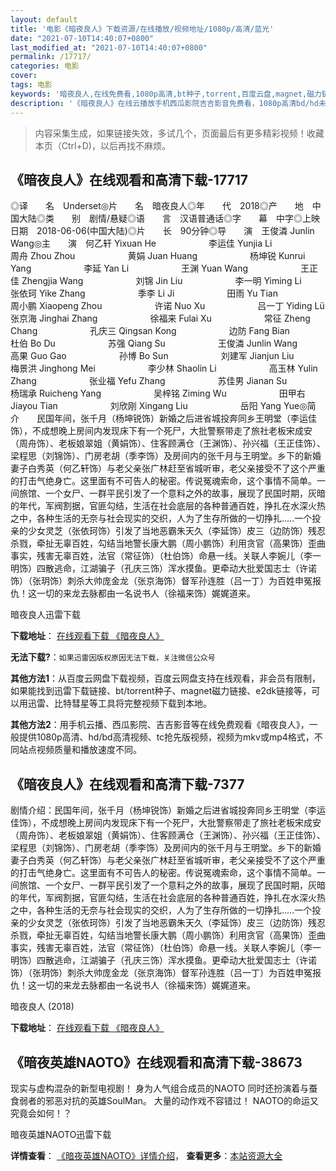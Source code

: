 ```yaml
---
layout: default
title: '电影《暗夜良人》下载资源/在线播放/视频地址/1080p/高清/蓝光'
date: "2021-07-10T14:40:07+0800"
last_modified_at: "2021-07-10T14:40:07+0800"
permalink: /17717/
categories: 电影
cover:
tags: 电影
keywords: '暗夜良人,在线免费看,1080p高清,bt种子,torrent,百度云盘,magnet,磁力链,迅雷下载资源'
description: '《暗夜良人》在线云播放手机西瓜影院吉吉影音免费看，1080p高清bd/hd未删减完整版和tc抢先枪版，mkv/mp4格式，附带bt/torrent种子、magnet/磁力链、百度云盘、网盘资源迅雷下载链接'
---
```


>内容采集生成，如果链接失效，多试几个，页面最后有更多精彩视频！收藏本页（Ctrl+D)，以后再找不麻烦。


## 《暗夜良人》在线观看和高清下载-17717

◎译　　名　Underset◎片　　名　暗夜良人◎年　　代　2018◎产　　地　中国大陆◎类　　别　剧情/悬疑◎语　　言　汉语普通话◎字　　幕　中字◎上映日期　2018-06-06(中国大陆)◎片　　长　90分钟◎导　　演　王俊潾 Junlin Wang◎主　　演　何乙轩 Yixuan He　　　　　　李运佳 Yunjia Li　　　　　　周舟 Zhou Zhou　　　　　　黄娟 Juan Huang　　　　　　杨坤锐 Kunrui Yang　　　　　　李延 Yan Li　　　　　　王渊 Yuan Wang　　　　　　王正佳 Zhengjia Wang　　　　　　刘锦 Jin Liu　　　　　　李一明 Yiming Li　　　　　　张依珂 Yike Zhang　　　　　　季李 Li Ji　　　　　　田雨 Yu Tian　　　　　　周小鹏 Xiaopeng Zhou　　　　　　许诺 Nuo Xu　　　　　　吕一丁 Yiding Lü　　　　　　张京海 Jinghai Zhang　　　　　　徐福来 Fulai Xu　　　　　　常征 Zheng Chang　　　　　　孔庆三 Qingsan Kong　　　　　　边防 Fang Bian　　　　　　杜伯 Bo Du　　　　　　苏强 Qiang Su　　　　　　王俊潾 Junlin Wang　　　　　　高果 Guo Gao　　　　　　孙博 Bo Sun　　　　　　刘建军 Jianjun Liu　　　　　　梅景洪 Jinghong Mei　　　　　　李少林 Shaolin Li　　　　　　高玉林 Yulin Zhang　　　　　　张业福 Yefu Zhang　　　　　　苏佳男 Jianan Su　　　　　　杨瑞承 Ruicheng Yang　　　　　　吴梓铭 Ziming Wu　　　　　　田甲右 Jiayou Tian　　　　　　刘欣刚 Xingang Liu　　　　　　岳阳 Yang Yue◎简　　介　　民国年间，张千月（杨坤锐饰）新婚之后进省城投奔同乡王明堂（李运佳饰），不成想晚上房间内发现床下有一个死尸，大批警察带走了旅社老板宋成安（周舟饰）、老板娘翠姐（黄娟饰）、住客顾满仓（王渊饰）、孙兴福（王正佳饰）、梁程思（刘锦饰）、门房老胡（季李饰）及房间内的张千月与王明堂。乡下的新婚妻子白秀英（何乙轩饰）与老父亲张广林赶至省城听审，老父亲接受不了这个严重的打击气绝身亡。这里面有不可告人的秘密。传说冤魂索命，这个事情不简单。一间旅馆、一个女尸、一群平民引发了一个意料之外的故事，展现了民国时期，灰暗的年代，军阀割据，官匪勾结，生活在社会底层的各种普通百姓，挣扎在水深火热之中，各种生活的无奈与社会现实的交织，人为了生存所做的一切挣扎.....一个投亲的少女灵芝（张依珂饰）引发了当地恶霸朱天久（李延饰）皮三（边防饰）残忍杀戮，牵扯无辜百姓，勾结当地警长康大鹏（周小鹏饰）利用贪官（高果饰）歪曲事实，残害无辜百姓，法官（常征饰）（杜伯饰）命悬一线。关联人李婉儿（李一明饰）四散逃命，江湖骗子（孔庆三饰）浑水摸鱼。更牵动大批爱国志士（许诺饰）（张玥饰）刺杀大帅庞金龙（张京海饰）督军孙连胜（吕一丁）为百姓申冤报仇！这一切的来龙去脉都由一名说书人（徐福来饰）娓娓道来。


暗夜良人迅雷下载

**下载地址**： [在线观看下载 《暗夜良人》](https://www.993dy.com//vod-detail-id-30566.html) 


**无法下载?**：`如果迅雷因版权原因无法下载，关注微信公众号 `

**其他方法1**：从百度云网盘下载视频，百度云网盘支持在线观看，非会员有限制，如果能找到迅雷下载链接、bt/torrent种子、magnet磁力链接、e2dk链接等，可以用迅雷、比特彗星等工具将完整视频下载到本地。

**其他方法2**：用手机云播、西瓜影院、吉吉影音等在线免费观看《暗夜良人》，一般提供1080p高清、hd/bd高清视频、tc抢先版视频，视频为mkv或mp4格式，不同站点视频质量和播放速度不同。


## 《暗夜良人》在线观看和高清下载-7377

剧情介绍：民国年间，张千月（杨坤锐饰）新婚之后进省城投奔同乡王明堂（李运佳饰），不成想晚上房间内发现床下有一个死尸，大批警察带走了旅社老板宋成安（周舟饰）、老板娘翠姐（黄娟饰）、住客顾满仓（王渊饰）、孙兴福（王正佳饰）、梁程思（刘锦饰）、门房老胡（季李饰）及房间内的张千月与王明堂。乡下的新婚妻子白秀英（何乙轩饰）与老父亲张广林赶至省城听审，老父亲接受不了这个严重的打击气绝身亡。这里面有不可告人的秘密。传说冤魂索命，这个事情不简单。一间旅馆、一个女尸、一群平民引发了一个意料之外的故事，展现了民国时期，灰暗的年代，军阀割据，官匪勾结，生活在社会底层的各种普通百姓，挣扎在水深火热之中，各种生活的无奈与社会现实的交织，人为了生存所做的一切挣扎.....一个投亲的少女灵芝（张依珂饰）引发了当地恶霸朱天久（李延饰）皮三（边防饰）残忍杀戮，牵扯无辜百姓，勾结当地警长康大鹏（周小鹏饰）利用贪官（高果饰）歪曲事实，残害无辜百姓，法官（常征饰）（杜伯饰）命悬一线。关联人李婉儿（李一明饰）四散逃命，江湖骗子（孔庆三饰）浑水摸鱼。更牵动大批爱国志士（许诺饰）（张玥饰）刺杀大帅庞金龙（张京海饰）督军孙连胜（吕一丁）为百姓申冤报仇！这一切的来龙去脉都由一名说书人（徐福来饰）娓娓道来。


暗夜良人 (2018)

**下载地址**： [在线观看下载 《暗夜良人》](https://www.btbtdy.me/btdy/dy12982.html) 


## 《暗夜英雄NAOTO》在线观看和高清下载-38673

现实与虚构混杂的新型电视剧！ 身为人气组合成员的NAOTO 同时还扮演着与蚕食弱者的邪恶对抗的英雄SoulMan。 大量的动作戏不容错过！ NAOTO的命运又究竟会如何！？<!---剧情end--->


暗夜英雄NAOTO迅雷下载

**详情查看**： [《暗夜英雄NAOTO》详情介绍](/movie/38673/)， **查看更多**：[本站资源大全](/movie/t/all/)

